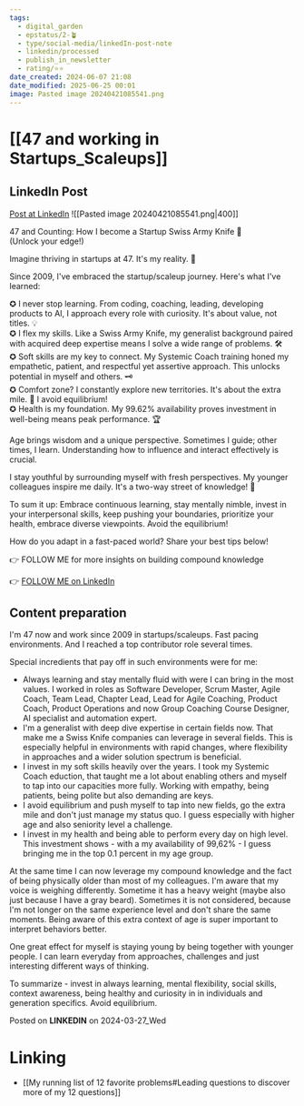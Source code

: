 ```yaml
---
tags:
  - digital_garden
  - epstatus/2-🪴
  - type/social-media/linkedIn-post-note
  - linkedin/processed
  - publish_in_newsletter
  - rating/⭐️⭐️
date_created: 2024-06-07 21:08
date_modified: 2025-06-25 00:01
image: Pasted image 20240421085541.png
---
```

# [[47 and working in Startups_Scaleups]]

## LinkedIn Post

[Post at LinkedIn](https://www.linkedin.com/posts/sebastiankamilli_47-and-counting-how-i-become-a-startup-swiss-activity-7178662201728073728-2JeI?utm_source=share&utm_medium=member_desktop)
![[Pasted image 20240421085541.png|400]]  

47 and Counting: How I become a Startup Swiss Army Knife 🌟  
(Unlock your edge!)  
  
Imagine thriving in startups at 47. It's my reality. 🚀  
  
Since 2009, I've embraced the startup/scaleup journey. Here's what I've learned:  
  
✪ I never stop learning. From coding, coaching, leading, developing products to AI, I approach every role with curiosity. It's about value, not titles. 💡  
✪ I flex my skills. Like a Swiss Army Knife, my generalist background paired with acquired deep expertise means I solve a wide range of problems. 🛠️  
✪ Soft skills are my key to connect. My Systemic Coach training honed my empathetic, patient, and respectful yet assertive approach. This unlocks potential in myself and others. 🗝️  
✪ Comfort zone? I constantly explore new territories. It's about the extra mile. 🧭 I avoid equilibrium!  
✪ Health is my foundation. My 99.62% availability proves investment in well-being means peak performance. 🏆  
  
Age brings wisdom and a unique perspective. Sometimes I guide; other times, I learn. Understanding how to influence and interact effectively is crucial.  
  
I stay youthful by surrounding myself with fresh perspectives. My younger colleagues inspire me daily. It's a two-way street of knowledge! 🔄  
  
To sum it up: Embrace continuous learning, stay mentally nimble, invest in your interpersonal skills, keep pushing your boundaries, prioritize your health, embrace diverse viewpoints. Avoid the equilibrium!  
  
How do you adapt in a fast-paced world? Share your best tips below!  
  
👉 FOLLOW ME for more insights on building compound knowledge

👉 [FOLLOW ME on LinkedIn](https://www.linkedin.com/comm/mynetwork/discovery-see-all?usecase=PEOPLE_FOLLOWS&followMember=sebastiankamilli)

## Content preparation

I'm 47 now and work since 2009 in startups/scaleups. Fast pacing environments. And I reached a top contributor role several times. 

Special incredients that pay off in such environments were for me:
+ Always learning and stay mentally fluid with were I can bring in the most values. I worked in roles as Software Developer, Scrum Master, Agile Coach, Team Lead, Chapter Lead, Lead for Agile Coaching, Product Coach, Product Operations  and now Group Coaching Course Designer, AI specialist and automation expert. 
+ I'm a generalist with deep dive expertise in certain fields now. That make me a Swiss Knife companies can leverage in several fields. This is especially helpful in environments with rapid changes, where flexibility in approaches and a wider solution spectrum is beneficial.
+ I invest in my soft skills heavily over the years. I took my Systemic Coach eduction, that taught me a lot about enabling others and myself to tap into our capacities more fully. Working with empathy, being patients, being polite but also demanding are keys.
+ I avoid equilibrium and push myself to tap into new fields, go the extra mile and don't just manage my status quo. I guess especially with higher age and also seniority level a challenge.
+ I invest in my health and being able to perform every day on high level. This investment shows - with a my availability of 99,62% - I guess bringing me in the top 0.1 percent in my age group. 

At the same time I can now leverage my compound knowledge and the fact of being physically older than most of my colleagues. I'm aware that my voice is weighing differently. Sometime it has a heavy weight (maybe also just because I have a gray beard). 
Sometimes it is not considered, because I'm not longer on the same experience level and don't share the same moments. Being aware of this extra context of age is super important to interpret behaviors better. 

One great effect for myself is staying young by being together with younger people. I can learn everyday from approaches, challenges and just interesting different ways of thinking. 

To summarize - invest in always learning, mental flexibility, social skills, context awareness, being healthy and curiosity in in individuals and generation specifics. Avoid equilibrium.

Posted on **LINKEDIN** on 2024-03-27_Wed

# Linking

+ [[My running list of 12 favorite problems#Leading questions to discover more of my 12 questions]]